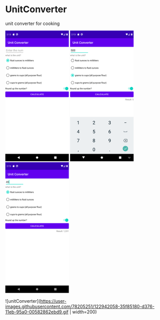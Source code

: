 # UnitConverter
unit converter for cooking

<img src = "Screenshot_1624364001.png" width="200">
<img src = "Screenshot_1624364032.png" width="200">
<img src = "Screenshot_1624364105.png" width="200">

![unitConverter](https://user-images.githubusercontent.com/78205251/122942058-35f85180-d376-11eb-95a0-00582862ebd9.gif | width=200)
